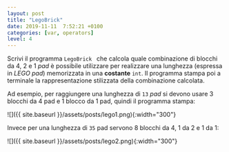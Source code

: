 ```yaml
---
layout: post
title: "LegoBrick"
date: 2019-11-11  7:52:21 +0100
categories: [var, operators]
level: 4
---
```


Scrivi il programma `LegoBrick ` che calcola quale combinazione di blocchi da 4, 2 e 1 *pad* è possibile utilizzare per realizzare una lunghezza (espressa in *LEGO pad*) memorizzata in una **costante** `int`. Il programma stampa poi a terminale la rappresentazione stilizzata della combinazione calcolata.

Ad esempio, per raggiungere una lunghezza di `13` *pad* si devono usare 3 blocchi da 4 pad e 1 blocco da 1 pad, quindi il programma stampa:


![]({{ site.baseurl }}/assets/posts/lego1.png){:width="300"}


Invece per una lunghezza di `35` pad servono 8 blocchi da 4, 1 da 2 e 1 da 1:


![]({{ site.baseurl }}/assets/posts/lego2.png){:width="300"}
